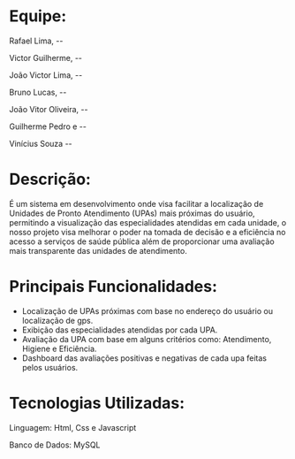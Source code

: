 # Equipe:

Rafael Lima, --

Victor Guilherme, --

João Victor Lima, --

Bruno Lucas, --

João Vitor Oliveira, --

Guilherme Pedro e --

Vinícius Souza --

# Descrição:

É um sistema em desenvolvimento onde visa facilitar a localização de Unidades de Pronto Atendimento (UPAs) mais próximas do usuário, permitindo a visualização das especialidades atendidas em cada unidade, o nosso projeto visa melhorar o poder na tomada de decisão e a eficiência no acesso a serviços de saúde pública além de proporcionar uma avaliação mais transparente das unidades de atendimento.


# Principais Funcionalidades:

- Localização de UPAs próximas com base no endereço do usuário ou localização de gps.
- Exibição das especialidades atendidas por cada UPA.
- Avaliação da UPA com base em alguns critérios como: Atendimento, Higiene e Eficiência.
- Dashboard das avaliações positivas e negativas de cada upa feitas pelos usuários.
  

# Tecnologias Utilizadas:

Linguagem: Html, Css e Javascript

Banco de Dados: MySQL
